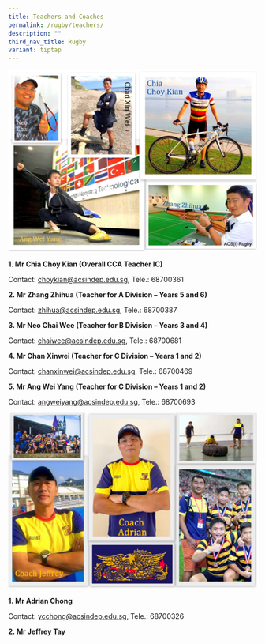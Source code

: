 ```yaml
---
title: Teachers and Coaches
permalink: /rugby/teachers/
description: ""
third_nav_title: Rugby
variant: tiptap
---
```

![](/images/Recently-Updated50-001-2048x1501.jpg)

**1. Mr Chia Choy Kian (Overall CCA Teacher IC)**

Contact: choykian@acsindep.edu.sg, Tele.: 68700361

**2. Mr Zhang Zhihua (Teacher for A Division – Years 5 and 6)**

Contact: zhihua@acsindep.edu.sg, Tele.: 68700387

**3. Mr Neo Chai Wee (Teacher for B Division – Years 3 and 4)**

Contact: chaiwee@acsindep.edu.sg, Tele.: 68700681

**4. Mr Chan Xinwei (Teacher for C Division – Years 1 and 2)**

Contact: chanxinwei@acsindep.edu.sg, Tele.: 68700469

**5. Mr Ang Wei Yang (Teacher for C Division – Years 1 and 2)**

Contact: angweiyang@acsindep.edu.sg, Tele.: 68700693

![](/images/2016-01-01-2048x1443.jpg)

**1. Mr Adrian Chong**

Contact: ycchong@acsindep.edu.sg, Tele.: 68700326

**2. Mr Jeffrey Tay**